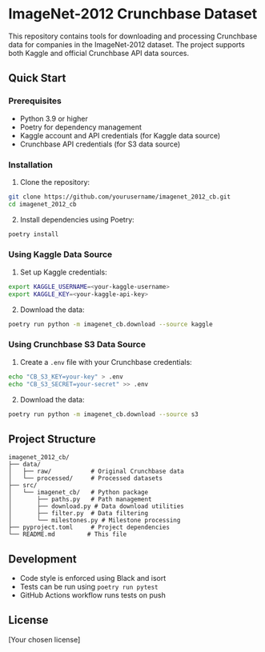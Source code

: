 # ImageNet-2012 Crunchbase Dataset

This repository contains tools for downloading and processing Crunchbase data for companies in the ImageNet-2012 dataset. The project supports both Kaggle and official Crunchbase API data sources.

## Quick Start

### Prerequisites

- Python 3.9 or higher
- Poetry for dependency management
- Kaggle account and API credentials (for Kaggle data source)
- Crunchbase API credentials (for S3 data source)

### Installation

1. Clone the repository:
```bash
git clone https://github.com/yourusername/imagenet_2012_cb.git
cd imagenet_2012_cb
```

2. Install dependencies using Poetry:
```bash
poetry install
```

### Using Kaggle Data Source

1. Set up Kaggle credentials:
```bash
export KAGGLE_USERNAME=<your-kaggle-username>
export KAGGLE_KEY=<your-kaggle-api-key>
```

2. Download the data:
```bash
poetry run python -m imagenet_cb.download --source kaggle
```

### Using Crunchbase S3 Data Source

1. Create a `.env` file with your Crunchbase credentials:
```bash
echo "CB_S3_KEY=your-key" > .env
echo "CB_S3_SECRET=your-secret" >> .env
```

2. Download the data:
```bash
poetry run python -m imagenet_cb.download --source s3
```

## Project Structure

```
imagenet_2012_cb/
├── data/
│   ├── raw/           # Original Crunchbase data
│   └── processed/     # Processed datasets
├── src/
│   └── imagenet_cb/   # Python package
│       ├── paths.py   # Path management
│       ├── download.py # Data download utilities
│       ├── filter.py  # Data filtering
│       └── milestones.py # Milestone processing
├── pyproject.toml     # Project dependencies
└── README.md         # This file
```

## Development

- Code style is enforced using Black and isort
- Tests can be run using `poetry run pytest`
- GitHub Actions workflow runs tests on push

## License

[Your chosen license] 